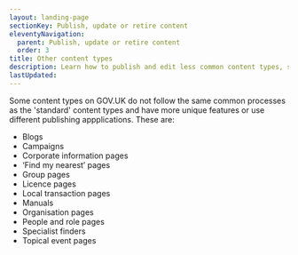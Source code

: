 ```yaml
---
layout: landing-page
sectionKey: Publish, update or retire content
eleventyNavigation:
  parent: Publish, update or retire content
  order: 3
title: Other content types
description: Learn how to publish and edit less common content types, such as manuals, organisation pages and topical event pages.
lastUpdated:
---
```

Some content types on GOV.UK do not follow the same common processes as the 'standard' content types and have more unique features or use different publishing appplications. These are:

- Blogs
- Campaigns
- Corporate information pages
- ‘Find my nearest’ pages
- Group pages
- Licence pages
- Local transaction pages
- Manuals
- Organisation pages
- People and role pages
- Specialist finders
- Topical event pages
